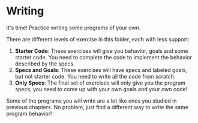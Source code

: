 # Writing

It's time! Practice writing some programs of your own.

There are different levels of exercise in this folder, each with less support:

1. **Starter Code**: These exercises will give you behavior, goals and some
   starter code. You need to complete the code to implement the behavior
   described by the specs.
2. **Specs and Goals**: These exercises will have specs and labeled goals, but
   not starter code. You need to write all the code from scratch.
3. **Only Specs**: The final set of exercises will only give you the program
   specs, you need to come up with your own goals and your own code!

Some of the programs you will write are a lot like ones you studied in previous
chapters. No problem, just find a different way to write the same program
behavior!
